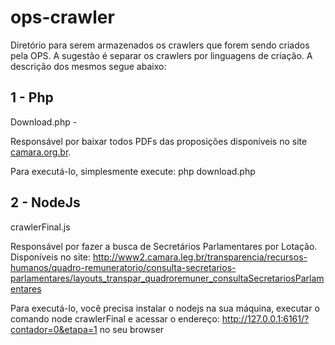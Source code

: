 # ops-crawler

Diretório para serem armazenados os crawlers que forem sendo criados pela OPS. 
A sugestão é separar os crawlers por linguagens de criação. A descrição dos mesmos segue abaixo: 

<b>1 - Php </b>
---------------------------------------------------------------------------------------------------------------------------------
Download.php - 

Responsável por baixar todos PDFs das proposições disponíveis no site
[camara.org.br](http://www.camara.gov.br/proposicoesWeb/prop_arvore_tramitacoes?idProposicao=562615).

Para executá-lo, simplesmente execute: php download.php

<b>2 - NodeJs</b> 
---------------------------------------------------------------------------------------------------------------------------------
crawlerFinal.js 

Responsável por fazer a busca de Secretários Parlamentares por Lotação. Disponíveis no site: 
http://www2.camara.leg.br/transparencia/recursos-humanos/quadro-remuneratorio/consulta-secretarios-parlamentares/layouts_transpar_quadroremuner_consultaSecretariosParlamentares

Para executá-lo, você precisa instalar o nodejs na sua máquina, executar o comando node crawlerFinal e acessar o endereço: http://127.0.0.1:6161/?contador=0&etapa=1 no seu browser  
